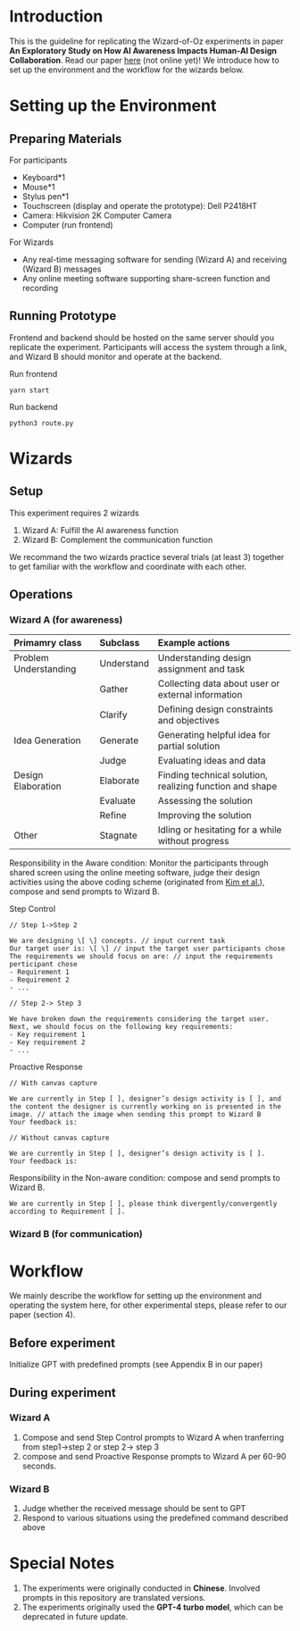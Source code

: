 # Introduction
This is the guideline for replicating the Wizard-of-Oz experiments in paper **An Exploratory Study on How AI Awareness Impacts Human-AI Design Collaboration**. Read our paper [here](https://doi.org/10.1145/3708359.3712162) (not online yet)! We introduce how to set up the environment and the workflow for the wizards below.

# Setting up the Environment
## Preparing Materials
For participants
- Keyboard*1
- Mouse*1
- Stylus pen*1
- Touchscreen (display and operate the prototype): Dell P2418HT
- Camera: Hikvision 2K Computer Camera
- Computer (run frontend)

For Wizards
- Any real-time messaging software for sending (Wizard A) and receiving (Wizard B) messages
- Any online meeting software supporting share-screen function and recording

## Running Prototype
Frontend and backend should be hosted on the same server should you replicate the experiment. Participants will access the system through a link, and Wizard B should monitor and operate at the backend.

Run frontend

  ~~~~
  yarn start
  ~~~~

Run backend

  ~~~~
  python3 route.py
  ~~~~

# Wizards
## Setup
This experiment requires 2 wizards
1. Wizard A: Fulfill the AI awareness function
2. Wizard B: Complement the communication function

We recommand the two wizards practice several trials (at least 3) together to get familiar with the workflow and coordinate with each other.

## Operations

### Wizard A (for awareness)
|**Primamry class**   |**Subclass**|**Example actions**                                     |
|:--------------------|:-----------|:-------------------------------------------------------|
|Problem Understanding|Understand  |Understanding design assignment and task                |
|                     |Gather      |Collecting data about user or external information      |
|                     |Clarify     |Defining design constraints and objectives              |
|Idea Generation      |Generate    |Generating helpful idea for partial solution            |
|                     |Judge       |Evaluating ideas and data                               |
|Design Elaboration   |Elaborate   |Finding technical solution, realizing function and shape|
|                     |Evaluate    |Assessing the solution                                  |
|                     |Refine      |Improving the solution                                  |
|Other                |Stagnate    |Idling or hesitating for a while without progress       |

Responsibility in the Aware condition: Monitor the participants through shared screen using the online meeting software, judge their design activities using the above coding scheme (originated from [Kim et al.](https://doi.org/10.1115/DETC2006-99654)), compose and send prompts to Wizard B.

Step Control
~~~~
// Step 1->Step 2

We are designing \[ \] concepts. // input current task
Our target user is: \[ \] // input the target user participants chose
The requirements we should focus on are: // input the requirements perticipant chose
- Requirement 1
- Requirement 2
- ...
~~~~

~~~~
// Step 2-> Step 3

We have broken down the requirements considering the target user. Next, we should focus on the following key requirements:
- Key requirement 1
- Key requirement 2
- ...
~~~~

Proactive Response
~~~~
// With canvas capture

We are currently in Step [ ], designer’s design activity is [ ], and the content the designer is currently working on is presented in the image. // attach the image when sending this prompt to Wizard B
Your feedback is:
~~~~

~~~~
// Without canvas capture

We are currently in Step [ ], designer’s design activity is [ ].
Your feedback is:
~~~~

Responsibility in the Non-aware condition: compose and send prompts to Wizard B.
~~~~
We are currently in Step [ ], please think divergently/convergently according to Requirement [ ].
~~~~

### Wizard B (for communication)


# Workflow
We mainly describe the workflow for setting up the environment and operating the system here, for other experimental steps, please refer to our paper (section 4).

## Before experiment
Initialize GPT with predefined prompts (see Appendix B in our paper)

## During experiment
### Wizard A
1. Compose and send Step Control prompts to Wizard A when tranferring from step1->step 2 or step 2-> step 3
2. compose and send Proactive Response prompts to Wizard A per 60-90 seconds.

### Wizard B
1. Judge whether the received message should be sent to GPT
2. Respond to various situations using the predefined command described above

# Special Notes
1. The experiments were originally conducted in **Chinese**. Involved prompts in this repository are translated versions.
2. The experiments originally used the **GPT-4 turbo model**, which can be deprecated in future update.
